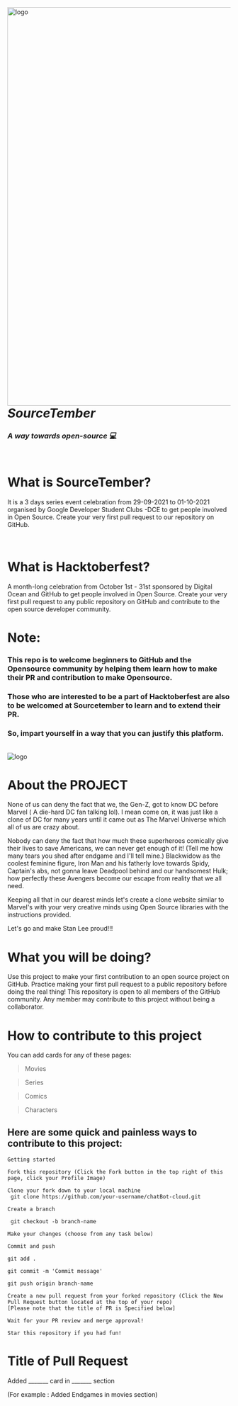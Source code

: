 <img src="SourceTember.jpeg"  alt="logo" width="900"  align="left"/>


# *_SourceTember_* #
### *A way towards open-source 💻* ###
<br>


# What is SourceTember? #
It is a 3 days series event celebration from  29-09-2021 to 01-10-2021 organised by Google Developer Student Clubs -DCE  to get people involved in Open Source. Create your very first pull request  to our repository on GitHub.

<br>

# What is Hacktoberfest? #
A month-long celebration from October 1st - 31st sponsored by Digital Ocean and GitHub to get people involved in Open Source. Create your very first pull request to any public repository on GitHub and contribute to the open source developer community.

# Note:  #
### This repo is to welcome beginners to GitHub and the Opensource community by helping them learn how to make their PR and contribution to make Opensource. ###

### Those who are interested to be a part of Hacktoberfest are also to be welcomed at Sourcetember to learn and to extend their PR. 
### So, impart yourself in a way  that you can justify this platform. ###
<br>





<img src="source-gif.gif"  alt="logo" />





# About the PROJECT #

None of us can deny the fact that we, the Gen-Z, got to know DC before Marvel ( A die-hard DC fan talking lol). I mean come on, it was just like a clone of DC for many years until it came out as The Marvel Universe which all of us are crazy about. 

Nobody can deny the fact that how much these superheroes comically give their lives to save Americans, we can never get enough of it!
(Tell me how many tears you shed after endgame and I'll tell mine.)
Blackwidow as the coolest feminine figure, Iron Man and his fatherly love towards Spidy, Captain's abs, not gonna leave Deadpool behind and our handsomest Hulk;
how perfectly these Avengers become our escape from reality that we all need. 

Keeping all that in our dearest minds let's create a clone website similar to Marvel's with your very creative minds using Open Source libraries with the instructions provided. 

Let's go and make Stan Lee proud!!!



# What you will be doing? #

Use this project to make your first contribution to an open source project on GitHub. Practice making your first pull request to a public repository before doing the real thing!
This repository is open to all members of the GitHub community. Any member may contribute to this project without being a collaborator.


# How to contribute to this project #
You can add cards for any of these pages:

 > Movies

 > Series

 > Comics
 
 > Characters


## Here are some quick and painless ways to contribute to this project: ##
```
Getting started  
```
``` 
Fork this repository (Click the Fork button in the top right of this page, click your Profile Image)
 ``` 
```
Clone your fork down to your local machine
 git clone https://github.com/your-username/chatBot-cloud.git 
```

```
Create a branch 
```
```
 git checkout -b branch-name
 ```

 ``` 
 Make your changes (choose from any task below) 
 
 ```
```
Commit and push 
```
 ```
 git add . 

 ```
``` 
git commit -m 'Commit message' 
```
``` 
git push origin branch-name 
```

 ``` 
 Create a new pull request from your forked repository (Click the New Pull Request button located at the top of your repo)
 [Please note that the title of PR is Specified below]
 
 ```

```
Wait for your PR review and merge approval!
```

```
Star this repository if you had fun!

 ```

# Title of Pull Request #

Added _______ card in _______ section

(For example : Added Endgames in movies section)